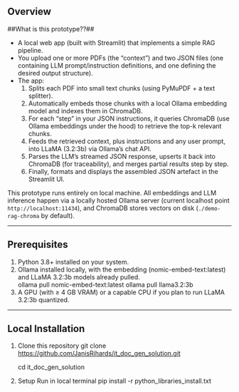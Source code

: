 ## Overview

##What is this prototype??##  
- A local web app (built with Streamlit) that implements a simple RAG pipeline.  
- You upload one or more PDFs (the “context”) and two JSON files (one containing LLM prompt/instruction definitions, and one defining the desired output structure).  
- The app:
  1. Splits each PDF into small text chunks (using PyMuPDF + a text splitter).  
  2. Automatically embeds those chunks with a local Ollama embedding model and indexes them in ChromaDB.  
  3. For each “step” in your JSON instructions, it queries ChromaDB (use Ollama embeddings under the hood) to retrieve the top-k relevant chunks.  
  4. Feeds the retrieved context, plus instructions and any user prompt, into LLaMA (3.2:3b) via Ollama’s chat API.  
  5. Parses the LLM’s streamed JSON response, upserts it back into ChromaDB (for traceability), and merges partial results step by step.  
  6. Finally, formats and displays the assembled JSON artefact in the Streamlit UI.

This prototype runs entirely on  local machine. All embeddings and LLM inference happen via a locally hosted Ollama server (current localhost point `http://localhost:11434`), and ChromaDB stores vectors on disk (`./demo-rag-chroma` by default).

---

## Prerequisites

1. Python 3.8+ installed on your system.  
2. Ollama installed locally, with the embedding (nomic-embed-text:latest) and LLaMA 3.2:3b models already pulled.  
     ollama pull nomic-embed-text:latest
     ollama pull llama3.2:3b
3. A GPU (with ≥ 4 GB VRAM) or a capable CPU if you plan to run LLaMA 3.2:3b quantized.  

---

## Local Installation

1. Clone this repository
   git clone https://github.com/JanisRihards/it_doc_gen_solution.git

   cd it_doc_gen_solution
3. Setup
 Run in local terminal pip install -r python_libraries_install.txt
   
